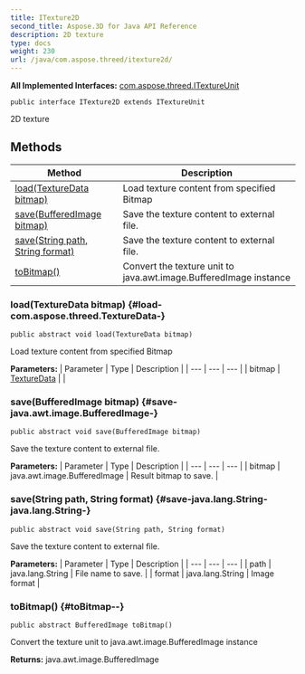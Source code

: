 ```yaml
---
title: ITexture2D
second_title: Aspose.3D for Java API Reference
description: 2D texture
type: docs
weight: 230
url: /java/com.aspose.threed/itexture2d/
---
```


**All Implemented Interfaces:**
[com.aspose.threed.ITextureUnit](../../com.aspose.threed/itextureunit)
```
public interface ITexture2D extends ITextureUnit
```

2D texture
## Methods

| Method | Description |
| --- | --- |
| [load(TextureData bitmap)](#load-com.aspose.threed.TextureData-) | Load texture content from specified Bitmap |
| [save(BufferedImage bitmap)](#save-java.awt.image.BufferedImage-) | Save the texture content to external file. |
| [save(String path, String format)](#save-java.lang.String-java.lang.String-) | Save the texture content to external file. |
| [toBitmap()](#toBitmap--) | Convert the texture unit to java.awt.image.BufferedImage instance |
### load(TextureData bitmap) {#load-com.aspose.threed.TextureData-}
```
public abstract void load(TextureData bitmap)
```


Load texture content from specified Bitmap

**Parameters:**
| Parameter | Type | Description |
| --- | --- | --- |
| bitmap | [TextureData](../../com.aspose.threed/texturedata) |  |

### save(BufferedImage bitmap) {#save-java.awt.image.BufferedImage-}
```
public abstract void save(BufferedImage bitmap)
```


Save the texture content to external file.

**Parameters:**
| Parameter | Type | Description |
| --- | --- | --- |
| bitmap | java.awt.image.BufferedImage | Result bitmap to save. |

### save(String path, String format) {#save-java.lang.String-java.lang.String-}
```
public abstract void save(String path, String format)
```


Save the texture content to external file.

**Parameters:**
| Parameter | Type | Description |
| --- | --- | --- |
| path | java.lang.String | File name to save. |
| format | java.lang.String | Image format |

### toBitmap() {#toBitmap--}
```
public abstract BufferedImage toBitmap()
```


Convert the texture unit to java.awt.image.BufferedImage instance

**Returns:**
java.awt.image.BufferedImage
